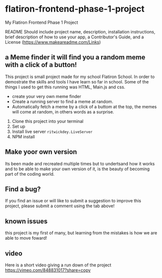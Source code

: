 # flatiron-frontend-phase-1-project
My Flatiron Frontend Phase 1 Project

README
Should include project name, description, installation instructions, brief description of how to use your app, a Contributor's Guide, and a License (https://www.makeareadme.com/Links)

## a Meme finder it will find you a random meme with a click of a button!

This project is small project made for my school Flatiron School. In order to demostrate the skills and tools I have learn so far in school. Some of the things I used to get this running was HTML, Main.js and css. 



* create your very own meme finder
* Create a running server to find a meme at random.
* Automatically fetch a meme by  a click of a buttom at the top, the memes will come at random, in others words as a surprise.

1. Clone this project into your terminal
2. Set up 
3. Install live server `ritwickdey.LiveServer`
4. NPM install 


## Make yoor own version 

Its been made and recreated multiple times but to undertsand how it works and to be able to make your own version of it, is the beauty of becoming part of the coding world.

## Find a bug?

If you find an issue or will like to submit a suggestion to improve this project, please submit a comment using the tab above!

## known issues 

this project is my first of many, but learning from the mistakes is how we are able to move foward!

## video 

Here is a short video giving a run down of the project
https://vimeo.com/848831017?share=copy